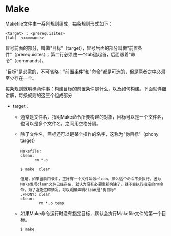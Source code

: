 # Make

Makefile文件由一系列规则组成，每条规则形式如下：

```
<target> : <prerequisites> 
[tab]  <commands>
```

冒号前面的部分，叫做"目标"（target），冒号后面的部分叫做"前置条件"（prerequisites）；第二行必须由一个tab键起首，后面跟着"命令"（commands）。

"目标"是必需的，不可省略；"前置条件"和"命令"都是可选的，但是两者之中必须至少存在一个。

每条规则就明确两件事：构建目标的前置条件是什么，以及如何构建。下面就详细讲解，每条规则的这三个组成部分

* target：

  * 通常是文件名，指明Make命令所要构建的对象，目标可以是一个文件名，也可以是多个文件名，之间用空格分隔。

  * 除了文件名，目标还可以是某个操作的名字，这称为"伪目标"（phony target）

    ```
    Makefile：
    clean:
          rm *.o
          
    $ make  clean
    
    但是，如果当前目录中，正好有一个文件叫做clean，那么这个命令不会执行。因为Make发现clean文件已经存在，就认为没有必要重新构建了，就不会执行指定的rm命令，为了避免这种情况，可以明确声明clean是"伪目标"
    .PHONY: clean
    clean:
            rm *.o temp
    ```

  * 如果Make命令运行时没有指定目标，默认会执行Makefile文件的第一个目标。


        $ make